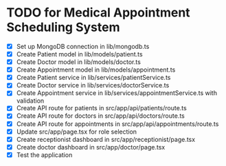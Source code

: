 # TODO for Medical Appointment Scheduling System

- [x] Set up MongoDB connection in lib/mongodb.ts
- [x] Create Patient model in lib/models/patient.ts
- [x] Create Doctor model in lib/models/doctor.ts
- [x] Create Appointment model in lib/models/appointment.ts
- [x] Create Patient service in lib/services/patientService.ts
- [x] Create Doctor service in lib/services/doctorService.ts
- [x] Create Appointment service in lib/services/appointmentService.ts with validation
- [x] Create API route for patients in src/app/api/patients/route.ts
- [x] Create API route for doctors in src/app/api/doctors/route.ts
- [x] Create API route for appointments in src/app/api/appointments/route.ts
- [x] Update src/app/page.tsx for role selection
- [x] Create receptionist dashboard in src/app/receptionist/page.tsx
- [x] Create doctor dashboard in src/app/doctor/page.tsx
- [x] Test the application
